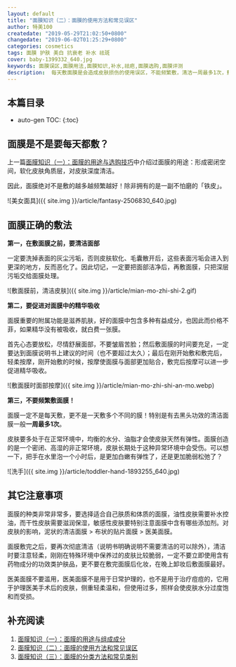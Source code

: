 ```yaml
---
layout: default
title: "面膜知识（二）：面膜的使用方法和常见误区"
author: 特美100
createdate: "2019-05-29T21:02:50+0800"
changedate: "2019-06-02T01:25:29+0800"
categories: cosmetics
tags: 面膜 护肤 美白 抗衰老 补水 祛斑
cover: baby-1399332_640.jpg
keywords: 面膜误区,面膜用法,面膜知识,补水,祛疤,面膜选购,面膜评测
description:  每天敷面膜是会造成皮肤损伤的使用误区，不能频繁敷，清洁一周最多1次，敷之前必须清洁，敷完后促进精华吸收，清洁面膜、贴片面膜、医美面膜要合理
---
```


## 本篇目录

* auto-gen TOC:
{:toc}

## 面膜是不是要每天都敷？

上一篇[面膜知识（一）：面膜的用途与选购技巧][1]中介绍过面膜的用途：形成密闭空间，软化皮肤角质层，对皮肤深度清洁。

因此，面膜绝对不是敷的越多越频繁越好！除非拥有的是一副不怕磨的「铁皮」。

![美女面具]({{ site.img }}/article/fantasy-2506830_640.jpg)

## 面膜正确的敷法

**第一，在敷面膜之前，要清洁面部**

一定要洗掉表面的灰尘污垢，否则皮肤软化、毛囊散开后，这些表面污垢会进入到更深的地方，反而恶化了。因此切记，一定要把面部洁净后，再敷面膜，只把深层污垢交给面膜处理。

![敷面膜前，清洁皮肤]({{ site.img }}/article/mian-mo-zhi-shi-2.gif)

**第二，要促进对面膜中的精华吸收**

面膜重要的附属功能是滋养肌肤，好的面膜中包含多种有益成分，也因此而价格不菲，如果精华没有被吸收，就白费一张膜。

首先心态要放松，尽情舒展面部，不要皱眉苦脸；然后敷面膜的时间要充足，一定要达到面膜说明书上建议的时间（也不要超过太久）；最后在刚开始敷和敷完后，轻柔按摩，刚开始敷的时候，按摩使面膜与面部更加贴合，敷完后按摩可以进一步促进精华吸收。

![敷面膜时面部按摩]({{ site.img }}/article/mian-mo-zhi-shi-an-mo.webp)

**第三，不要频繁敷面膜！**

面膜一定不是每天敷，更不是一天敷多个不同的膜！特别是有去黑头功效的清洁面膜一般**一周最多1次**。

皮肤要多处于在正常环境中，均衡的水分、油脂才会使皮肤天然有弹性。面膜创造的是一个密闭、高湿的非正常环境，皮肤长期处于这种异常环境中会受伤。可以想一下，把手在水里泡一个小时后，是更加白嫩有弹性了，还是更加脆弱松弛了？

![洗手]({{ site.img }}/article/toddler-hand-1893255_640.jpg)

## 其它注意事项

面膜的种类非常非常多，要选择适合自己肤质和体质的面膜，油性皮肤需要补水控油，而干性皮肤需要滋润保湿，敏感性皮肤要特别注意面膜中含有哪些添加剂。对皮肤的影响，泥状的清洁面膜 > 布状的贴片面膜 > 医美面膜。

面膜敷完之后，要再次彻底清洁（说明书明确说明不需要清洁的可以除外），清洁时要注意轻柔，刚刚在特殊环境中保养过的皮肤比较脆弱，一定不要立即使用含有药物成分的功效类护肤品，更不要在敷完面膜后化妆，在晚上卸妆后敷面膜最好。

医美面膜不要滥用，医美面膜不是用于日常护理的，也不是用于治疗痘痘的，它用于护理医美手术后的皮肤，侧重轻柔温和，但使用过多，照样会使皮肤水分过度饱和而受损。

## 补充阅读

1. [面膜知识（一）：面膜的用途与组成成分][1]
2. [面膜知识（二）：面膜的使用方法和常见误区][2]
3. [面膜知识（三）：面膜的分类方法和常见类别][3]

[1]: https://www.temei100.com/beauty/cosmetics/2019/05/25/mian-mo-zhi-shi-1/ "面膜知识（一）：面膜的用途与组成成分"
[2]: https://www.temei100.com/beauty/cosmetics/2019/05/29/mian-mo-zhi-shi-2/ "面膜知识（二）：面膜的使用方法和常见误区"
[3]: https://www.temei100.com//beauty/cosmetics/2019/06/01/mian-mo-zhi-shi-3/ "面膜知识（三）：面膜的分类方法和常见类别"
